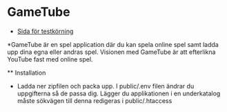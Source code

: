 # GameTube


* [Sida för testkörning](http://45.55.147.164/game/)

*GameTube är en spel application där du kan spela online spel samt ladda upp dina egna eller andras spel.
Visionen med GameTube är att efterlikna YouTube fast med online spel.

** Installation
* Ladda ner zipfilen och packa upp. I public/.env filen ändrar du uppgifterna så de passa dig.
Lägger du applikationen i en underkatalog måste sökvägen till denna redigeras i public/.htaccess


